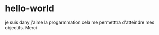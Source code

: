 # hello-world
je suis dany
j'aime la progarmmation 
cela me permetttra d'atteindre mes objectifs.
Merci
